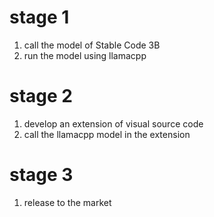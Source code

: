 # stage 1
1. call the model of Stable Code 3B
2. run the model using llamacpp

# stage 2
1. develop an extension of visual source code
2. call the llamacpp model in the extension

# stage 3
1. release to the market
